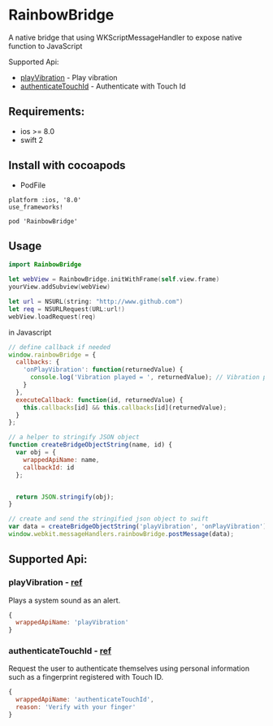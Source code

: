 # RainbowBridge
A native bridge that using WKScriptMessageHandler to expose native function to JavaScript

Supported Api:
* [playVibration](#playVibration) - Play vibration
* [authenticateTouchId](#authenticateTouchId) - Authenticate with Touch Id

## Requirements:
* ios >= 8.0
* swift 2

## Install with cocoapods
* PodFile
```
platform :ios, '8.0'
use_frameworks!

pod 'RainbowBridge'
```

## Usage
```swift
import RainbowBridge

let webView = RainbowBridge.initWithFrame(self.view.frame)
yourView.addSubview(webView)

let url = NSURL(string: "http://www.github.com")
let req = NSURLRequest(URL:url!)
webView.loadRequest(req)
```

in Javascript
```javascript
// define callback if needed
window.rainbowBridge = {
  callbacks: {
    'onPlayVibration': function(returnedValue) {
      console.log('Vibration played = ', returnedValue); // Vibration played = true
    }
  },
  executeCallback: function(id, returnedValue) {
    this.callbacks[id] && this.callbacks[id](returnedValue);
  }
};

// a helper to stringify JSON object
function createBridgeObjectString(name, id) {
  var obj = {
    wrappedApiName: name,
    callbackId: id
  };


  return JSON.stringify(obj);
}

// create and send the stringified json object to swift
var data = createBridgeObjectString('playVibration', 'onPlayVibration');
window.webkit.messageHandlers.rainbowBridge.postMessage(data);
```

## Supported Api:

### playVibration - [ref](https://developer.apple.com/library/ios/documentation/AudioToolbox/Reference/SystemSoundServicesReference/#//apple_ref/c/func/AudioServicesPlayAlertSound)
Plays a system sound as an alert.
```javascript
{
  wrappedApiName: 'playVibration'
}
```

### authenticateTouchId - [ref](https://developer.apple.com/library/prerelease/ios/documentation/LocalAuthentication/Reference/LAContext_Class/index.html#//apple_ref/occ/instm/LAContext)
Request the user to authenticate themselves using personal information such as a fingerprint registered with Touch ID.
```javascript
{
  wrappedApiName: 'authenticateTouchId',
  reason: 'Verify with your finger'
}
```
